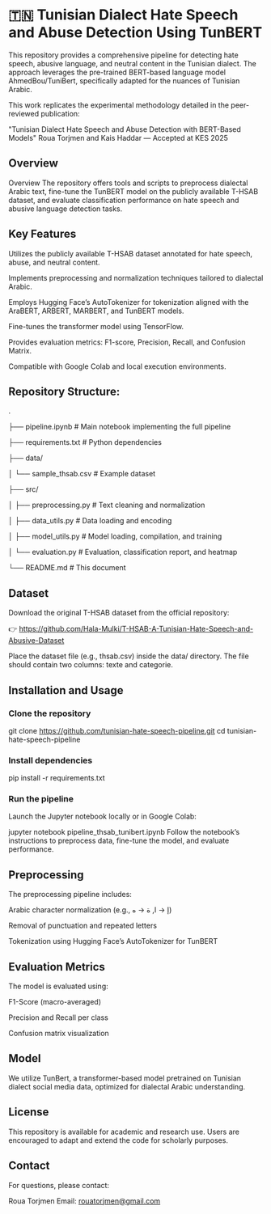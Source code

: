 # 🇹🇳 Tunisian Dialect Hate Speech and Abuse Detection Using TunBERT
This repository provides a comprehensive pipeline for detecting hate speech, abusive language, and neutral content in the Tunisian dialect. The approach leverages the pre-trained BERT-based language model AhmedBou/TuniBert, specifically adapted for the nuances of Tunisian Arabic.

This work replicates the experimental methodology detailed in the peer-reviewed publication:

"Tunisian Dialect Hate Speech and Abuse Detection with BERT-Based Models"
Roua Torjmen and Kais Haddar — Accepted at KES 2025

##  Overview
Overview
The repository offers tools and scripts to preprocess dialectal Arabic text, fine-tune the TunBERT model on the publicly available T-HSAB dataset, and evaluate classification performance on hate speech and abusive language detection tasks.

## Key Features
Utilizes the publicly available T-HSAB dataset annotated for hate speech, abuse, and neutral content.

Implements preprocessing and normalization techniques tailored to dialectal Arabic.

Employs Hugging Face’s AutoTokenizer for tokenization aligned with the AraBERT, ARBERT, MARBERT, and TunBERT models.

Fine-tunes the transformer model using TensorFlow.

Provides evaluation metrics: F1-score, Precision, Recall, and Confusion Matrix.

Compatible with Google Colab and local execution environments.

## Repository Structure:
.

├── pipeline.ipynb                  # Main notebook implementing the full pipeline

├── requirements.txt                # Python dependencies

├── data/

│   └── sample_thsab.csv            # Example dataset 

├── src/

│   ├── preprocessing.py             # Text cleaning and normalization

│   ├── data_utils.py                # Data loading and encoding

│   ├── model_utils.py               # Model loading, compilation, and training

│   └── evaluation.py                # Evaluation, classification report, and heatmap

└── README.md                        # This document

## Dataset
Download the original T-HSAB dataset from the official repository:

👉 https://github.com/Hala-Mulki/T-HSAB-A-Tunisian-Hate-Speech-and-Abusive-Dataset

Place the dataset file (e.g., thsab.csv) inside the data/ directory. The file should contain two columns: texte and categorie.

## Installation and Usage
### Clone the repository


git clone https://github.com/tunisian-hate-speech-pipeline.git
cd tunisian-hate-speech-pipeline

### Install dependencies


pip install -r requirements.txt

### Run the pipeline

Launch the Jupyter notebook locally or in Google Colab:


jupyter notebook pipeline_thsab_tunibert.ipynb
Follow the notebook’s instructions to preprocess data, fine-tune the model, and evaluate performance.

## Preprocessing
The preprocessing pipeline includes:

Arabic character normalization (e.g., إ → ا, ة → ه)

Removal of punctuation and repeated letters

Tokenization using Hugging Face’s AutoTokenizer for TunBERT

## Evaluation Metrics
The model is evaluated using:

F1-Score (macro-averaged)

Precision and Recall per class

Confusion matrix visualization


## Model
We utilize TunBert, a transformer-based model pretrained on Tunisian dialect social media data, optimized for dialectal Arabic understanding.

## License
This repository is available for academic and research use. Users are encouraged to adapt and extend the code for scholarly purposes.

## Contact
For questions, please contact:

Roua Torjmen
Email: rouatorjmen@gmail.com
